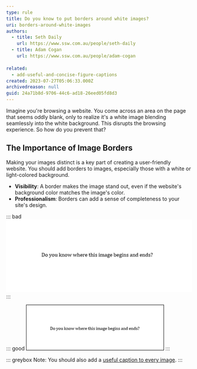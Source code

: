 ```yaml
---
type: rule
title: Do you know to put borders around white images?
uri: borders-around-white-images
authors:
  - title: Seth Daily
    url: https://www.ssw.com.au/people/seth-daily
  - title: Adam Cogan
    url: https://www.ssw.com.au/people/adam-cogan

related:
  - add-useful-and-concise-figure-captions
created: 2023-07-27T05:06:33.000Z
archivedreason: null
guid: 24a71b8d-9706-44c6-ad18-26eed05fd8d3
---
```


Imagine you're browsing a website. You come across an area on the page that seems oddly blank, only to realize it's a white image blending seamlessly into the white background. This disrupts the browsing experience. So how do you prevent that?

<!--endintro-->

## The Importance of Image Borders

Making your images distinct is a key part of creating a user-friendly website. You should add borders to images, especially those with a white or light-colored background.

* **Visibility**: A border makes the image stand out, even if the website's background color matches the image's color.
* **Professionalism**: Borders can add a sense of completeness to your site's design.

::: bad
![Figure: Bad Example - Can't tell where the image begins and ends!](/rules/borders-around-white-images/white-no-border.png)
:::

::: good
![Figure: Good Example - This looks much better](/rules/borders-around-white-images/white-border.png)
:::

::: greybox
Note: You should also add a [useful caption to every image](/add-useful-and-concise-figure-captions/).
:::

